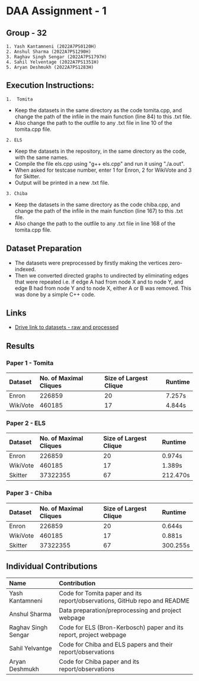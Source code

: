 
# DAA Assignment - 1
## Group - 32

    1. Yash Kantamneni (2022A7PS0120H)
    2. Anshul Sharma (2022A7PS1290H)
    3. Raghav Singh Sengar (2022A7PS1797H)
    4. Sahil Yelventage (2022A7PS1351H)
    5. Aryan Deshmukh (2022A7PS1283H)

## Execution Instructions:

`1.  Tomita`
- Keep the datasets in the same directory as the code tomita.cpp, and change the path of the infile in the main function (line 84) to this .txt file.
- Also change the path to the outfile to any .txt file in line 10 of the tomita.cpp file.

`2. ELS`
- Keep the datasets in the repository, in the same directory as the code, with the same names. 
- Compile the file els.cpp using "g++ els.cpp" and run it using "./a.out".
- When asked for testcase number, enter 1 for Enron, 2 for WikiVote and 3 for Skitter.
- Output will be printed in a new .txt file.

`3. Chiba`
- Keep the datasets in the same directory as the code chiba.cpp, and change the path of the infile in the main function (line 167) to this .txt file.
- Also change the path to the outfile to any .txt file in line 168 of the tomita.cpp file.

## Dataset Preparation

- The datasets were preprocessed by firstly making the vertices zero-indexed.
- Then we converted directed graphs to undirected by eliminating edges that were repeated i.e. if edge A had from node X and to node Y, and edge B had from node Y and to node X, either A or B was removed. This was done by a simple C++ code.

## Links

- [Drive link to datasets - raw and processed](https://drive.google.com/drive/folders/1-4az2Kc6ZPhNIgaqevhy0AFzrFek0PMV?usp=sharing)

## Results

### Paper 1 - Tomita
| Dataset | No. of Maximal Cliques | Size of Largest Clique | Runtime |
| :-------- | :------- | :------------------------- | :---------- |
| Enron | 226859 | 20 | 7.257s |
| WikiVote | 460185 | 17 | 4.844s |

### Paper 2 - ELS
| Dataset | No. of Maximal Cliques | Size of Largest Clique | Runtime |
| :-------- | :------- | :------------------------- | :---------- |
| Enron | 226859 | 20 | 0.974s |
| WikiVote | 460185 | 17 | 1.389s |
| Skitter | 37322355 | 67 | 212.470s |

### Paper 3 - Chiba
| Dataset | No. of Maximal Cliques | Size of Largest Clique | Runtime |
| :-------- | :------- | :------------------------- | :---------- |
| Enron | 226859 | 20 | 0.644s |
| WikiVote | 460185 | 17 | 0.881s |
| Skitter | 37322355 | 67 | 300.255s |

## Individual Contributions

| Name | Contribution |
| :-------- | :------- |
| Yash Kantamneni | Code for Tomita paper and its report/observations, GitHub repo and README |
| Anshul Sharma | Data preparation/preprocessing and project webpage |
| Raghav Singh Sengar | Code for ELS (Bron-Kerbosch) paper and its report, project webpage |
| Sahil Yelvantge | Code for Chiba and ELS papers and their report/observations |
| Aryan Deshmukh | Code for Chiba paper and its report/observations |
